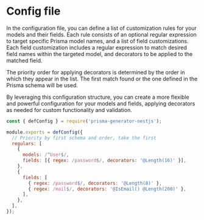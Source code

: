 # Config file

In the configuration file, you can define a list of customization rules for your models and their fields.
Each rule consists of an optional regular expression to target specific Prisma model names, and a list of field customizations.
Each field customization includes a regular expression to match desired field names within the targeted model, and decorators to be applied to the matched field.

The priority order for applying decorators is determined by the order in which they appear in the list.
The first match found or the one defined in the Prisma schema will be used.

By leveraging this configuration structure, you can create a more flexible and powerful configuration for your models and fields,
applying decorators as needed for custom functionality and validation.

```javascript
const { defConfig } = require('prisma-generator-nestjs');

module.exports = defConfig({
  // Priority by first schema and order, take the first
  regulars: [
    {
      models: /^User$/,
      fields: [{ regex: /password$/, decorators: '@Length(16)' }],
    },
    {
      fields: [
        { regex: /password$/, decorators: '@Length(8)' },
        { regex: /mail$/, decorators: '@IsEmail() @Length(200)' },
      ],
    },
  ],
});
```
